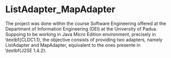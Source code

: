 # ListAdapter_MapAdapter
The project was done within the course Software Engineering offered at the Department of Information Engineering (DEI) at the University of Padua.
Suppoing to be working in Java Micro Edition environment, precisely in \textbf{CLDC1.1}, the objective consists of providing two adapters, namely ListAdapter and MapAdapter, equivalent to the ones presente in \textbf{J2SE 1.4.2}.
